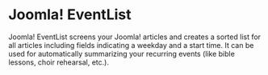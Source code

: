 # Joomla! EventList

Joomla! EventList screens your Joomla! articles and creates a sorted list for all articles including fields indicating a weekday and a start time. It can be used for automatically summarizing your recurring events (like bible lessons, choir rehearsal, etc.).
